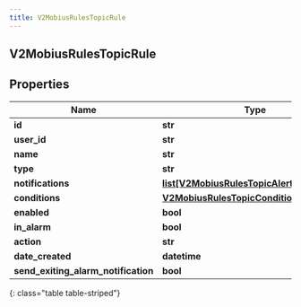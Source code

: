 ```yaml
---
title: V2MobiusRulesTopicRule
---
```

## V2MobiusRulesTopicRule

## Properties

|Name | Type | Description | Notes|
|------------ | ------------- | ------------- | -------------|
| **id** | **str** |  | [optional] |
| **user_id** | **str** |  | [optional] |
| **name** | **str** |  | [optional] |
| **type** | **str** |  | [optional] |
| **notifications** | [**list[V2MobiusRulesTopicAlertNotification]**](V2MobiusRulesTopicAlertNotification.html) |  | [optional] |
| **conditions** | [**V2MobiusRulesTopicCondition**](V2MobiusRulesTopicCondition.html) |  | [optional] |
| **enabled** | **bool** |  | [optional] |
| **in_alarm** | **bool** |  | [optional] |
| **action** | **str** |  | [optional] |
| **date_created** | **datetime** |  | [optional] |
| **send_exiting_alarm_notification** | **bool** |  | [optional] |
{: class="table table-striped"}


